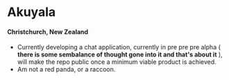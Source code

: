 # Akuyala
#### Christchurch, New Zealand

- Currently developing a chat application, currently in pre pre pre alpha ( **there is some sembalance of thought gone into it and that's about it** ), will make the repo public once a minimum viable product is achieved.
- Am not a red panda, or a raccoon.

<!---
Akuyala/Akuyala is a ✨ special ✨ repository because its `README.md` (this file) appears on your GitHub profile.
You can click the Preview link to take a look at your changes.
--->
